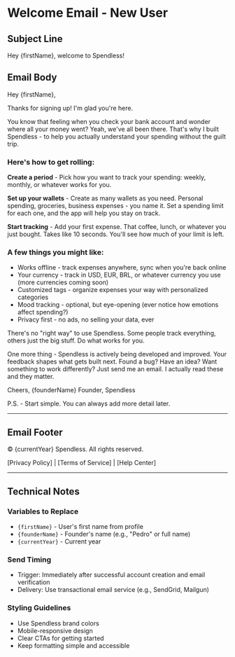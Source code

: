 # Welcome Email - New User

## Subject Line
Hey {firstName}, welcome to Spendless!

## Email Body

Hey {firstName},

Thanks for signing up! I'm glad you're here.

You know that feeling when you check your bank account and wonder where all your money went? Yeah, we've all been there. That's why I built Spendless - to help you actually understand your spending without the guilt trip.

### Here's how to get rolling:

**Create a period** - Pick how you want to track your spending: weekly, monthly, or whatever works for you.

**Set up your wallets** - Create as many wallets as you need. Personal spending, groceries, business expenses - you name it. Set a spending limit for each one, and the app will help you stay on track.

**Start tracking** - Add your first expense. That coffee, lunch, or whatever you just bought. Takes like 10 seconds. You'll see how much of your limit is left.

### A few things you might like:

- Works offline - track expenses anywhere, sync when you're back online
- Your currency - track in USD, EUR, BRL, or whatever currency you use (more currencies coming soon)
- Customized tags - organize expenses your way with personalized categories
- Mood tracking - optional, but eye-opening (ever notice how emotions affect spending?)
- Privacy first - no ads, no selling your data, ever

There's no "right way" to use Spendless. Some people track everything, others just the big stuff. Do what works for you.

One more thing - Spendless is actively being developed and improved. Your feedback shapes what gets built next. Found a bug? Have an idea? Want something to work differently? Just send me an email. I actually read these and they matter.

Cheers,
{founderName}
Founder, Spendless

P.S. - Start simple. You can always add more detail later.

---

## Email Footer

© {currentYear} Spendless. All rights reserved.

[Privacy Policy] | [Terms of Service] | [Help Center]

---

## Technical Notes

### Variables to Replace
- `{firstName}` - User's first name from profile
- `{founderName}` - Founder's name (e.g., "Pedro" or full name)
- `{currentYear}` - Current year

### Send Timing
- Trigger: Immediately after successful account creation and email verification
- Delivery: Use transactional email service (e.g., SendGrid, Mailgun)

### Styling Guidelines
- Use Spendless brand colors
- Mobile-responsive design
- Clear CTAs for getting started
- Keep formatting simple and accessible
